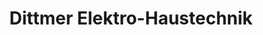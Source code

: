 ---
title: "Dittmer Elektro-Haustechnik"
url: /zeven/dittmer-elektro-haustechnik/
shop: Elektronik
---